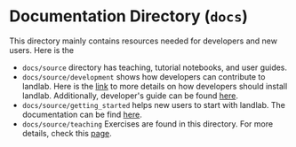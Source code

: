 # Documentation Directory (`docs`)

This directory mainly contains resources needed for developers and new users. Here is the 
- `docs/source` directory has teaching, tutorial notebooks, and user guides.
- `docs/source/development` shows how developers can contribute to landlab. Here is the [link](https://landlab.readthedocs.io/en/v2.9.2/install/index.html#) to more details on how developers should install landlab. Additionally, developer's guide can be found [here](https://landlab.readthedocs.io/en/v2.9.2/development/index.html).
- `docs/source/getting_started` helps new users to start with landlab. The documentation can be find [here](https://landlab.readthedocs.io/en/v2.9.2/getting_started/index.html).
- `docs/source/teaching` Exercises are found in this directory. For more details, check this [page](https://landlab.readthedocs.io/en/v2.9.2/teaching/index.html).

